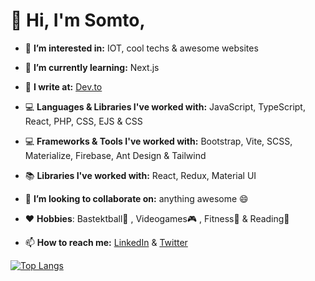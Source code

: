 # 👋 Hi, I'm Somto,

- 👀 **I’m interested in:** IOT, cool techs & awesome websites

- 🌱 **I’m currently learning:** Next.js
- 📝 **I write at:** [Dev.to](https://dev.to/somtookaforr) 
- 💻 **Languages & Libraries I've worked with:** JavaScript, TypeScript, React, PHP, CSS, EJS & CSS
- 💻 **Frameworks & Tools I've worked with:** Bootstrap, Vite, SCSS, Materialize, Firebase, Ant Design & Tailwind
- 📚 **Libraries I've worked with:** React, Redux, Material UI
- 💞️ **I’m looking to collaborate on:** anything awesome 😄
- ♥️ **Hobbies**: Bastektball🏀 , Videogames🎮 , Fitness🏃 & Reading🎒
<!--- - 💼 **Check out my portfolio at:** [somtookafor.herokuapp.com](https://somtookafor.herokuapp.com) --->
- 📫 **How to reach me:** [LinkedIn](https://www.linkedin.com/in/somtochukwuokafor/) & [Twitter](https://www.twitter.com/somtookaforr)

[![Top Langs](https://github-readme-stats.vercel.app/api/top-langs/?username=somtookaforr&layout=compact)](https://github.com/anuraghazra/github-readme-stats)


<!---
Wavist/Wavist is a ✨ special ✨ repository because its `README.md` (this file) appears on your GitHub profile.
You can click the Preview link to take a look at your changes.
--->
